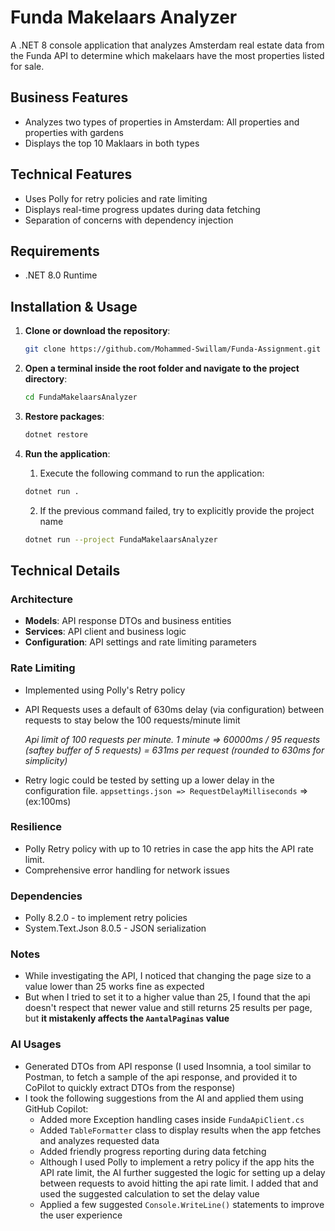 # Funda Makelaars Analyzer

A .NET 8 console application that analyzes Amsterdam real estate data from the Funda API to determine 
which makelaars have the most properties listed for sale.

## Business Features

- Analyzes two types of properties in Amsterdam: All properties and properties with gardens
- Displays the top 10 Maklaars in both types


## Technical Features
- Uses Polly for retry policies and rate limiting
- Displays real-time progress updates during data fetching
- Separation of concerns with dependency injection


## Requirements

- .NET 8.0 Runtime

## Installation & Usage

1. **Clone or download the repository**:
   ```bash
   git clone https://github.com/Mohammed-Swillam/Funda-Assignment.git
   ```
2. **Open a terminal inside the root folder and navigate to the project directory**:
   ```bash
   cd FundaMakelaarsAnalyzer   
   ```
3. **Restore packages**:
   ```bash
   dotnet restore
   ```
4. **Run the application**:   
    1. Execute the following command to run the application:
        
    ```bash
    dotnet run .
    ```
    2. If the previous command failed, try to explicitly provide the project name
    ```bash
    dotnet run --project FundaMakelaarsAnalyzer
    ```



## Technical Details

### Architecture
- **Models**: API response DTOs and business entities
- **Services**: API client and business logic
- **Configuration**: API settings and rate limiting parameters

### Rate Limiting
- Implemented using Polly's Retry policy
- API Requests uses a default of 630ms delay (via configuration) between requests to stay below the 100 requests/minute limit

  *Api limit of 100 requests
  per minute. 1 minute => 60000ms / 95 requests (saftey buffer of 5 requests) = 631ms per request (rounded to 630ms for simplicity)*
- Retry logic could be tested by setting up a lower delay in the configuration file. ```appsettings.json => RequestDelayMilliseconds``` => (ex:100ms)
### Resilience
- Polly Retry policy with up to 10 retries in case the app hits the API rate limit.
- Comprehensive error handling for network issues

### Dependencies
- Polly 8.2.0 - to implement retry policies
- System.Text.Json 8.0.5 - JSON serialization


### Notes
- While investigating the API, I noticed that changing the page size to a  value lower than 25 works fine as expected
- But when I tried to set it to a higher value than 25, I found that the api doesn't respect that newer value and still returns 25 results per page, but **it mistakenly  affects the ```AantalPaginas``` value**

### AI Usages
- Generated DTOs from API response (I used Insomnia, a tool similar to Postman, to fetch a sample of the api response, and provided it to CoPilot to quickly extract DTOs from the response)
- I took the following suggestions from the AI and applied them using GitHub Copilot:
  - Added more Exception handling cases inside `FundaApiClient.cs`  
  - Added ```TableFormatter``` class to display results when the app fetches and analyzes requested data
  - Added friendly progress reporting during data fetching
  - Although I used Polly to implement a retry policy if the app hits the API rate limit, the AI further suggested the logic for setting up a delay between requests to avoid hitting the api rate limit. I added that and used the suggested calculation to set the delay value
  - Applied a few suggested ```Console.WriteLine()``` statements to improve the user experience






